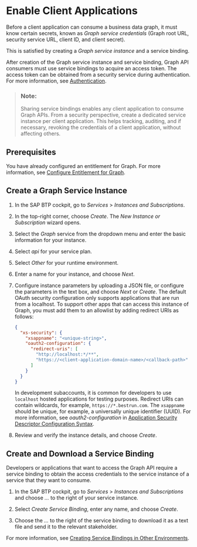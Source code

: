 <!-- loio09d7783b16e04b0ab0e14713ab506ec4 -->

# Enable Client Applications

Before a client application can consume a business data graph, it must know certain secrets, known as *Graph service credentials* \(Graph root URL, security service URL, client ID, and client secret\).

This is satisfied by creating a *Graph service instance* and a service binding.

After creation of the Graph service instance and service binding, Graph API consumers must use service bindings to acquire an access token. The access token can be obtained from a security service during authentication. For more information, see [Authentication](authentication-79aabda.md).

> ### Note:  
> Sharing service bindings enables any client application to consume Graph APIs. From a security perspective, create a dedicated service instance per client application. This helps tracking, auditing, and if necessary, revoking the credentials of a client application, without affecting others.



<a name="loio09d7783b16e04b0ab0e14713ab506ec4__section_mnk_dlv_hzb"/>

## Prerequisites

You have already configured an entitlement for Graph. For more information, see [Configure Entitlement for Graph](initial-setup-12ad448.md#loio12ad448225ac47049982d9faab7978a3__section_configEntitlement).



<a name="loio09d7783b16e04b0ab0e14713ab506ec4__section_af4_wll_jyb"/>

## Create a Graph Service Instance

1.  In the SAP BTP cockpit, go to *Services* \> *Instances and Subscriptions*.

2.  In the top-right corner, choose *Create*. The *New Instance or Subscription* wizard opens.

3.  Select the *Graph* service from the dropdown menu and enter the basic information for your instance.
4.  Select *api* for your service plan.
5.  Select *Other* for your runtime environment.
6.  Enter a name for your instance, and choose *Next*.
7.  Configure instance parameters by uploading a JSON file, or configure the parameters in the text box, and choose *Next* or *Create*. The default OAuth security configuration only supports applications that are run from a localhost. To support other apps that can access this instance of Graph, you must add them to an allowlist by adding redirect URIs as follows:

    ```json
    {
      "xs-security": {
        "xsappname": "<unique-string>",
        "oauth2-configuration": {
          "redirect-uris": [
            "http://localhost:*/**",
            "https://<client-application-domain-name>/<callback-path>"
          ]
        }
      }
    }
    ```

    In development subaccounts, it is common for developers to use `localhost` hosted applications for testing purposes. Redirect URIs can contain wildcards, for example, `https://*.bestrun.com`. The `xsappname` should be unique, for example, a universally unique identifier \(UUID\). For more information, see *oauth2-configuration* in [Application Security Descriptor Configuration Syntax](https://help.sap.com/viewer/4505d0bdaf4948449b7f7379d24d0f0d/2.0.06/en-US/6d3ed64092f748cbac691abc5fe52985.html).

8.  Review and verify the instance details, and choose *Create*.



<a name="loio09d7783b16e04b0ab0e14713ab506ec4__section_xkp_zll_jyb"/>

## Create and Download a Service Binding

Developers or applications that want to access the Graph API require a service binding to obtain the access credentials to the service instance of a service that they want to consume.

1.  In the SAP BTP cockpit, go to *Services* \> *Instances and Subscriptions* and choose *...* to the right of your service instance.

2.  Select *Create Service Binding*, enter any name, and choose *Create*.

3.  Choose the *...* to the right of the service binding to download it as a text file and send it to the relevant stakeholder.


For more information, see [Creating Service Bindings in Other Environments](https://help.sap.com/viewer/09cc82baadc542a688176dce601398de/Cloud/en-US/55b31ea23c474f6ba2f64ee4848ab1b3.html).

